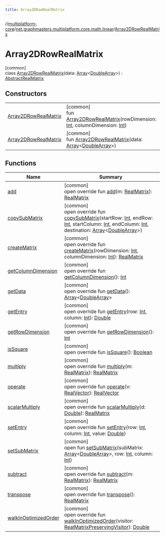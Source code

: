 ```yaml
---
title: Array2DRowRealMatrix
---
```

//[multiplatform-core](../../../index.html)/[net.graphmasters.multiplatform.core.math.linear](../index.html)/[Array2DRowRealMatrix](index.html)



# Array2DRowRealMatrix



[common]\
class [Array2DRowRealMatrix](index.html)(data: [Array](https://kotlinlang.org/api/latest/jvm/stdlib/kotlin/-array/index.html)&lt;[DoubleArray](https://kotlinlang.org/api/latest/jvm/stdlib/kotlin/-double-array/index.html)&gt;) : [AbstractRealMatrix](../-abstract-real-matrix/index.html)



## Constructors


| | |
|---|---|
| [Array2DRowRealMatrix](-array2-d-row-real-matrix.html) | [common]<br>fun [Array2DRowRealMatrix](-array2-d-row-real-matrix.html)(rowDimension: [Int](https://kotlinlang.org/api/latest/jvm/stdlib/kotlin/-int/index.html), columnDimension: [Int](https://kotlinlang.org/api/latest/jvm/stdlib/kotlin/-int/index.html)) |
| [Array2DRowRealMatrix](-array2-d-row-real-matrix.html) | [common]<br>fun [Array2DRowRealMatrix](-array2-d-row-real-matrix.html)(data: [Array](https://kotlinlang.org/api/latest/jvm/stdlib/kotlin/-array/index.html)&lt;[DoubleArray](https://kotlinlang.org/api/latest/jvm/stdlib/kotlin/-double-array/index.html)&gt;) |


## Functions


| Name | Summary |
|---|---|
| [add](../-abstract-real-matrix/add.html) | [common]<br>open override fun [add](../-abstract-real-matrix/add.html)(m: [RealMatrix](../-real-matrix/index.html)): [RealMatrix](../-real-matrix/index.html) |
| [copySubMatrix](../-abstract-real-matrix/copy-sub-matrix.html) | [common]<br>open override fun [copySubMatrix](../-abstract-real-matrix/copy-sub-matrix.html)(startRow: [Int](https://kotlinlang.org/api/latest/jvm/stdlib/kotlin/-int/index.html), endRow: [Int](https://kotlinlang.org/api/latest/jvm/stdlib/kotlin/-int/index.html), startColumn: [Int](https://kotlinlang.org/api/latest/jvm/stdlib/kotlin/-int/index.html), endColumn: [Int](https://kotlinlang.org/api/latest/jvm/stdlib/kotlin/-int/index.html), destination: [Array](https://kotlinlang.org/api/latest/jvm/stdlib/kotlin/-array/index.html)&lt;[DoubleArray](https://kotlinlang.org/api/latest/jvm/stdlib/kotlin/-double-array/index.html)&gt;) |
| [createMatrix](create-matrix.html) | [common]<br>open override fun [createMatrix](create-matrix.html)(rowDimension: [Int](https://kotlinlang.org/api/latest/jvm/stdlib/kotlin/-int/index.html), columnDimension: [Int](https://kotlinlang.org/api/latest/jvm/stdlib/kotlin/-int/index.html)): [RealMatrix](../-real-matrix/index.html) |
| [getColumnDimension](get-column-dimension.html) | [common]<br>open override fun [getColumnDimension](get-column-dimension.html)(): [Int](https://kotlinlang.org/api/latest/jvm/stdlib/kotlin/-int/index.html) |
| [getData](get-data.html) | [common]<br>open override fun [getData](get-data.html)(): [Array](https://kotlinlang.org/api/latest/jvm/stdlib/kotlin/-array/index.html)&lt;[DoubleArray](https://kotlinlang.org/api/latest/jvm/stdlib/kotlin/-double-array/index.html)&gt; |
| [getEntry](get-entry.html) | [common]<br>open override fun [getEntry](get-entry.html)(row: [Int](https://kotlinlang.org/api/latest/jvm/stdlib/kotlin/-int/index.html), column: [Int](https://kotlinlang.org/api/latest/jvm/stdlib/kotlin/-int/index.html)): [Double](https://kotlinlang.org/api/latest/jvm/stdlib/kotlin/-double/index.html) |
| [getRowDimension](get-row-dimension.html) | [common]<br>open override fun [getRowDimension](get-row-dimension.html)(): [Int](https://kotlinlang.org/api/latest/jvm/stdlib/kotlin/-int/index.html) |
| [isSquare](../-abstract-real-matrix/is-square.html) | [common]<br>open override fun [isSquare](../-abstract-real-matrix/is-square.html)(): [Boolean](https://kotlinlang.org/api/latest/jvm/stdlib/kotlin/-boolean/index.html) |
| [multiply](../-abstract-real-matrix/multiply.html) | [common]<br>open override fun [multiply](../-abstract-real-matrix/multiply.html)(m: [RealMatrix](../-real-matrix/index.html)): [RealMatrix](../-real-matrix/index.html) |
| [operate](../-abstract-real-matrix/operate.html) | [common]<br>open override fun [operate](../-abstract-real-matrix/operate.html)(v: [RealVector](../-real-vector/index.html)): [RealVector](../-real-vector/index.html) |
| [scalarMultiply](../-abstract-real-matrix/scalar-multiply.html) | [common]<br>open override fun [scalarMultiply](../-abstract-real-matrix/scalar-multiply.html)(d: [Double](https://kotlinlang.org/api/latest/jvm/stdlib/kotlin/-double/index.html)): [RealMatrix](../-real-matrix/index.html) |
| [setEntry](set-entry.html) | [common]<br>open override fun [setEntry](set-entry.html)(row: [Int](https://kotlinlang.org/api/latest/jvm/stdlib/kotlin/-int/index.html), column: [Int](https://kotlinlang.org/api/latest/jvm/stdlib/kotlin/-int/index.html), value: [Double](https://kotlinlang.org/api/latest/jvm/stdlib/kotlin/-double/index.html)) |
| [setSubMatrix](../-abstract-real-matrix/set-sub-matrix.html) | [common]<br>open fun [setSubMatrix](../-abstract-real-matrix/set-sub-matrix.html)(subMatrix: [Array](https://kotlinlang.org/api/latest/jvm/stdlib/kotlin/-array/index.html)&lt;[DoubleArray](https://kotlinlang.org/api/latest/jvm/stdlib/kotlin/-double-array/index.html)&gt;, row: [Int](https://kotlinlang.org/api/latest/jvm/stdlib/kotlin/-int/index.html), column: [Int](https://kotlinlang.org/api/latest/jvm/stdlib/kotlin/-int/index.html)) |
| [subtract](../-abstract-real-matrix/subtract.html) | [common]<br>open override fun [subtract](../-abstract-real-matrix/subtract.html)(m: [RealMatrix](../-real-matrix/index.html)): [RealMatrix](../-real-matrix/index.html) |
| [transpose](../-abstract-real-matrix/transpose.html) | [common]<br>open override fun [transpose](../-abstract-real-matrix/transpose.html)(): [RealMatrix](../-real-matrix/index.html) |
| [walkInOptimizedOrder](../-abstract-real-matrix/walk-in-optimized-order.html) | [common]<br>open override fun [walkInOptimizedOrder](../-abstract-real-matrix/walk-in-optimized-order.html)(visitor: [RealMatrixPreservingVisitor](../-real-matrix-preserving-visitor/index.html)): [Double](https://kotlinlang.org/api/latest/jvm/stdlib/kotlin/-double/index.html) |

